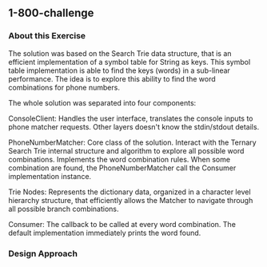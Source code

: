 ## 1-800-challenge


### About this Exercise

The solution was based on the Search Trie data structure, that is an efficient implementation of a symbol table for String as keys. This symbol table implementation is able to find the keys (words) in a sub-linear performance. The idea is to explore this ability to find the word combinations for phone numbers.

The whole solution was separated into four components:

ConsoleClient: Handles the user interface, translates the console inputs to phone matcher requests. Other layers doesn't know the stdin/stdout details.

PhoneNumberMatcher: Core class of the solution. Interact with the Ternary Search Trie internal structure and algorithm to explore all possible word combinations. Implements the word combination rules. When some combination are found, the PhoneNumberMatcher call the Consumer implementation instance.

Trie Nodes: Represents the dictionary data, organized in a character level hierarchy structure, that efficiently allows the Matcher to navigate through all possible branch combinations.

Consumer: The callback to be called at every word combination. The default implementation immediately prints the word found.

### Design Approach

